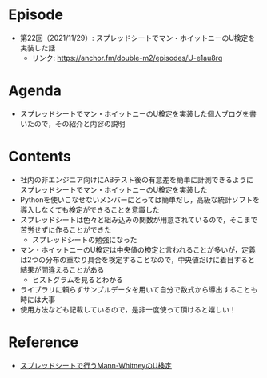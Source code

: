 # Episode

- 第22回（2021/11/29）: スプレッドシートでマン・ホイットニーのU検定を実装した話
  - リンク: https://anchor.fm/double-m2/episodes/U-e1au8rq

# Agenda

- スプレッドシートでマン・ホイットニーのU検定を実装した個人ブログを書いたので，その紹介と内容の説明

# Contents

- 社内の非エンジニア向けにABテスト後の有意差を簡単に計測できるようにスプレッドシートでマン・ホイットニーのU検定を実装した
- Pythonを使いこなせないメンバーにとっては簡単だし，高級な統計ソフトを導入しなくても検定ができることを意識した
- スプレッドシートは色々と組み込みの関数が用意されているので，そこまで苦労せずに作ることができた
  - スプレッドシートの勉強になった
- マン・ホイットニーのU検定は中央値の検定と言われることが多いが，定義は2つの分布の重なり具合を検定することなので，中央値だけに着目すると結果が間違えることがある
  - ヒストグラムを見るとわかる
- ライブラリに頼らずサンプルデータを用いて自分で数式から導出することも時には大事
- 使用方法なども記載しているので，是非一度使って頂けると嬉しい！

# Reference

- [スプレッドシートで行うMann-WhitneyのU検定](https://masatakashiwagi.github.io/portfolio/post/mann-whitney-utest-in-spreadsheet/)
